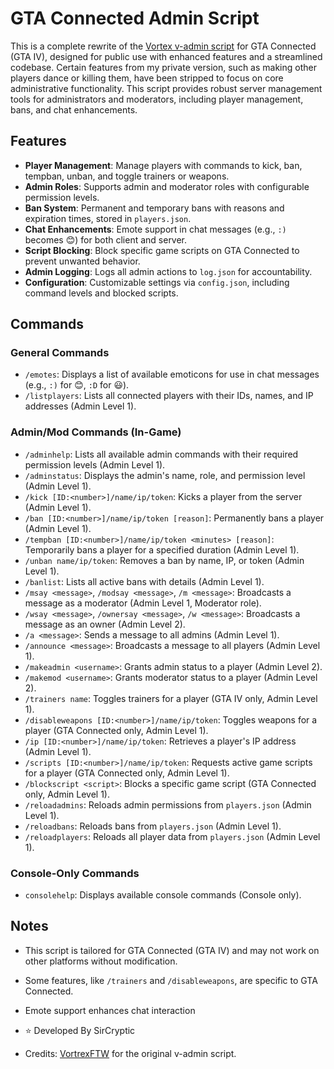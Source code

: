 # GTA Connected Admin Script

This is a complete rewrite of the [Vortex v-admin script](https://github.com/VortrexFTW/v-essentials/tree/master/v-admin) for GTA Connected (GTA IV), designed for public use with enhanced features and a streamlined codebase. Certain features from my private version, such as making other players dance or killing them, have been stripped to focus on core administrative functionality. This script provides robust server management tools for administrators and moderators, including player management, bans, and chat enhancements.

## Features

- **Player Management**: Manage players with commands to kick, ban, tempban, unban, and toggle trainers or weapons.
- **Admin Roles**: Supports admin and moderator roles with configurable permission levels.
- **Ban System**: Permanent and temporary bans with reasons and expiration times, stored in `players.json`.
- **Chat Enhancements**: Emote support in chat messages (e.g., `:)` becomes 😊) for both client and server.
- **Script Blocking**: Block specific game scripts on GTA Connected to prevent unwanted behavior.
- **Admin Logging**: Logs all admin actions to `log.json` for accountability.
- **Configuration**: Customizable settings via `config.json`, including command levels and blocked scripts.

## Commands

### General Commands
- `/emotes`: Displays a list of available emoticons for use in chat messages (e.g., `:)` for 😊, `:D` for 😃).
- `/listplayers`: Lists all connected players with their IDs, names, and IP addresses (Admin Level 1).

### Admin/Mod Commands (In-Game)
- `/adminhelp`: Lists all available admin commands with their required permission levels (Admin Level 1).
- `/adminstatus`: Displays the admin's name, role, and permission level (Admin Level 1).
- `/kick [ID:<number>]/name/ip/token`: Kicks a player from the server (Admin Level 1).
- `/ban [ID:<number>]/name/ip/token [reason]`: Permanently bans a player (Admin Level 1).
- `/tempban [ID:<number>]/name/ip/token <minutes> [reason]`: Temporarily bans a player for a specified duration (Admin Level 1).
- `/unban name/ip/token`: Removes a ban by name, IP, or token (Admin Level 1).
- `/banlist`: Lists all active bans with details (Admin Level 1).
- `/msay <message>`, `/modsay <message>`, `/m <message>`: Broadcasts a message as a moderator (Admin Level 1, Moderator role).
- `/wsay <message>`, `/ownersay <message>`, `/w <message>`: Broadcasts a message as an owner (Admin Level 2).
- `/a <message>`: Sends a message to all admins (Admin Level 1).
- `/announce <message>`: Broadcasts a message to all players (Admin Level 1).
- `/makeadmin <username>`: Grants admin status to a player (Admin Level 2).
- `/makemod <username>`: Grants moderator status to a player (Admin Level 2).
- `/trainers name`: Toggles trainers for a player (GTA IV only, Admin Level 1).
- `/disableweapons [ID:<number>]/name/ip/token`: Toggles weapons for a player (GTA Connected only, Admin Level 1).
- `/ip [ID:<number>]/name/ip/token`: Retrieves a player's IP address (Admin Level 1).
- `/scripts [ID:<number>]/name/ip/token`: Requests active game scripts for a player (GTA Connected only, Admin Level 1).
- `/blockscript <script>`: Blocks a specific game script (GTA Connected only, Admin Level 1).
- `/reloadadmins`: Reloads admin permissions from `players.json` (Admin Level 1).
- `/reloadbans`: Reloads bans from `players.json` (Admin Level 1).
- `/reloadplayers`: Reloads all player data from `players.json` (Admin Level 1).

### Console-Only Commands
- `consolehelp`: Displays available console commands (Console only).

## Notes

- This script is tailored for GTA Connected (GTA IV) and may not work on other platforms without modification.
- Some features, like `/trainers` and `/disableweapons`, are specific to GTA Connected.
- Emote support enhances chat interaction

- ⭐ Developed By SirCryptic

- Credits: [VortrexFTW](https://github.com/VortrexFTW) for the original v-admin script.
